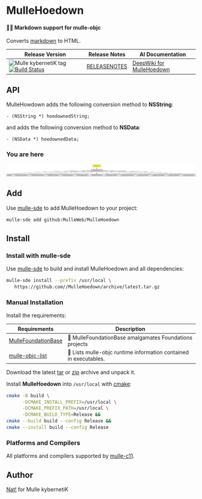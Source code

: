 # MulleHoedown

#### 💃🏼 Markdown support for mulle-objc

Converts [markdown](https://en.wikipedia.org/wiki/Markdown) to HTML.



| Release Version                                       | Release Notes  | AI Documentation
|-------------------------------------------------------|----------------|---------------
| ![Mulle kybernetiK tag](https://img.shields.io/github/tag/MulleWeb/MulleHoedown.svg) [![Build Status](https://github.com/MulleWeb/MulleHoedown/workflows/CI/badge.svg)](//github.com/MulleWeb/MulleHoedown/actions) | [RELEASENOTES](RELEASENOTES.md) | [DeepWiki for MulleHoedown](https://deepwiki.com/MulleWeb/MulleHoedown)






## API

MulleHowdown adds the following conversion method to **NSString**:

``` objc
- (NSString *) hoedownedString;
```

and adds the following conversion method to **NSData**:

``` objc
- (NSData *) hoedownedData;
```




### You are here

![Overview](overview.dot.svg)


## Add

Use [mulle-sde](//github.com/mulle-sde) to add MulleHoedown to your project:

``` sh
mulle-sde add github:MulleWeb/MulleHoedown
```

## Install

### Install with mulle-sde

Use [mulle-sde](//github.com/mulle-sde) to build and install MulleHoedown and all dependencies:

``` sh
mulle-sde install --prefix /usr/local \
   https://github.com//MulleHoedown/archive/latest.tar.gz
```

### Manual Installation

Install the requirements:

| Requirements                                 | Description
|----------------------------------------------|-----------------------
| [MulleFoundationBase](https://github.com/MulleFoundation/MulleFoundationBase)             | 🧱 MulleFoundationBase amalgamates Foundations projects
| [mulle-objc-list](https://github.com/mulle-objc/mulle-objc-list)             | 📒 Lists mulle-objc runtime information contained in executables.

Download the latest [tar](https://github.com/MulleWeb/MulleHoedown/archive/refs/tags/latest.tar.gz) or [zip](https://github.com/MulleWeb/MulleHoedown/archive/refs/tags/latest.zip) archive and unpack it.

Install **MulleHoedown** into `/usr/local` with [cmake](https://cmake.org):

``` sh
cmake -B build \
      -DCMAKE_INSTALL_PREFIX=/usr/local \
      -DCMAKE_PREFIX_PATH=/usr/local \
      -DCMAKE_BUILD_TYPE=Release &&
cmake --build build --config Release &&
cmake --install build --config Release
```

### Platforms and Compilers

All platforms and compilers supported by
[mulle-c11](//github.com/mulle-c/mulle-c11).


## Author

[Nat!](https://mulle-kybernetik.com/weblog) for Mulle kybernetiK  

